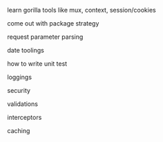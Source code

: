 learn gorilla tools like mux, context, session/cookies

come out with package strategy

request parameter parsing

date toolings

how to write unit test

loggings

security

validations

interceptors

caching

